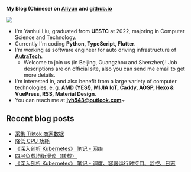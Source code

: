 **My Blog (Chinese) on [Aliyun](https://blog.lyh543.cn/) and [github.io](https://lyh543.github.io/)**

<div>
<div>
<img  src="https://github-readme-stats.vercel.app/api?username=lyh543&show_icons=true&locale=en"/>
<!-- <img  src="https://github-readme-stats.vercel.app/api/top-langs?username=lyh543&show_icons=true&locale=en&layout=compact"/> -->
</div>
</div>

* I'm Yanhui Liu, graduated from **UESTC** at 2022, majoring in Computer Science and Technology.
* Currently I'm coding **Python, TypeScript, Flutter**.
* I'm working as software engineer for auto driving infrastructure of **[AutraTech](https://www.autra.tech/)**.
  * Welcome to join us (in Beijing, Guangzhou and Shenzhen)! Job descriptions are on official site, also you can send me email to get more details.
* I'm interested in, and also benefit from a large variety of computer technologies, e. g. **AMD (YES!), MIJIA IoT, Caddy, AOSP, Hexo & VuePress, RSS, Material Design**.
* You can reach me at **lyh543@outlook.com**~

## Recent blog posts

<!-- BLOG-POST-LIST:START -->
- [采集 Tiktok 商家数据](https://blog.lyh543.cn/posts/2024-10-25-collect-tiktok-merchant-data.html)
- [降低 CPU 功耗](https://blog.lyh543.cn/posts/2024-08-24-reduce-cpu-power.html)
- [《深入剖析 Kubernetes》 笔记 - 网络](https://blog.lyh543.cn/posts/2024-05-12-deep-dive-into-kubernetes-note/3-network.html)
- [四层负载均衡漫谈（转载）](https://blog.lyh543.cn/posts/2024-05-22-layer-4-load-balance.html)
- [《深入剖析 Kubernetes》 笔记 - 调度、容器运行时接口、监控、日志](https://blog.lyh543.cn/posts/2024-05-12-deep-dive-into-kubernetes-note/4-scheduling-cri-monitor-log.html)
<!-- BLOG-POST-LIST:END -->
